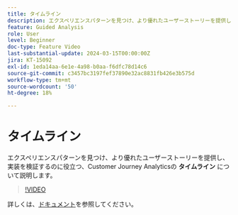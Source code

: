 ```yaml
---
title: タイムライン
description: エクスペリエンスパターンを見つけ、より優れたユーザーストーリーを提供し、実装を検証するのに役立つ、Customer Journey Analyticsのタイムラインについて説明します。
feature: Guided Analysis
role: User
level: Beginner
doc-type: Feature Video
last-substantial-update: 2024-03-15T00:00:00Z
jira: KT-15092
exl-id: 1eda14aa-6e1e-4a98-b0aa-f6dfc78d14c6
source-git-commit: c3457bc3197fef37890e32ac8831fb426e3b575d
workflow-type: tm+mt
source-wordcount: '50'
ht-degree: 18%

---
```


# タイムライン

エクスペリエンスパターンを見つけ、より優れたユーザーストーリーを提供し、実装を検証するのに役立つ、Customer Journey Analyticsの **タイムライン** について説明します。

>[!VIDEO](https://video.tv.adobe.com/v/3427810/?learn=on)

詳しくは、[ドキュメント](https://experienceleague.adobe.com/ja/docs/analytics-platform/using/guided-analysis/streams/timeline)を参照してください。
